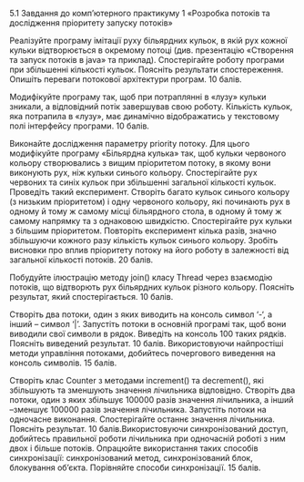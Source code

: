 5.1 Завдання до комп’ютерного практикуму 1 «Розробка потоків та дослідження пріоритету запуску потоків»  

Реалізуйте програму імітації руху більярдних кульок, в якій рух кожної кульки відтворюється в окремому потоці (див. презентацію «Створення та запуск потоків в java» та приклад). Спостерігайте роботу програми при збільшенні кількості кульок. Поясніть результати спостереження. Опишіть переваги потокової архітектури програм. 10 балів.

Модифікуйте програму так, щоб при потраплянні в «лузу» кульки зникали, а відповідний потік завершував свою роботу. Кількість кульок, яка потрапила в «лузу», має динамічно відображатись у текстовому полі інтерфейсу програми. 10 балів.

Виконайте дослідження параметру priority потоку. Для цього модифікуйте програму «Більярдна кулька» так, щоб кульки червоного кольору створювались з вищим пріоритетом потоку, в якому вони виконують рух, ніж кульки синього кольору. Спостерігайте рух червоних та синіх кульок при збільшенні загальної кількості кульок. Проведіть такий експеримент. Створіть багато кульок синього кольору (з низьким пріоритетом) і одну червоного кольору, які починають рух  в одному й тому ж самому місці більярдного стола, в одному й тому ж самому напрямку та з однаковою швидкістю. Спостерігайте рух кульки з більшим пріоритетом. Повторіть експеримент кілька разів, значно збільшуючи кожного разу кількість кульок синього кольору. Зробіть висновки про вплив пріоритету потоку на його роботу в залежності від загальної кількості потоків. 20 балів.

Побудуйте ілюстрацію методу join() класу Thread  через взаємодію потоків, що відтворють рух більярдних кульок різного кольору. Поясніть результат, який спостерігається. 10 балів.

Створіть два потоки, один з яких виводить на консоль символ ‘-‘, а інший – символ ‘|’. Запустіть потоки в основній програмі так, щоб вони виводили свої символи в рядок. Виведіть на консоль 100 таких рядків. Поясніть виведений результат. 10 балів. Використовуючи найпростіші методи управління потоками, добийтесь почергового виведення на консоль символів. 15 балів.

Створіть клас Counter з методами increment() та decrement(), які збільшують та зменшують значення лічильника відповідно. Створіть два потоки, один з яких збільшує 100000 разів значення лічильника, а інший –зменшує 100000 разів значення лічильника. Запустіть потоки на одночасне виконання. Спостерігайте останнє значення лічильника. Поясніть результат. 10 балів.Використовуючи синхронізований доступ, добийтесь правильної роботи лічильника при одночасній роботі з ним двох і більше потоків. Опрацюйте використання таких способів синхронізації: синхронізований метод, синхронізований блок, блокування об’єкта. Порівняйте способи синхронізації. 15 балів.
